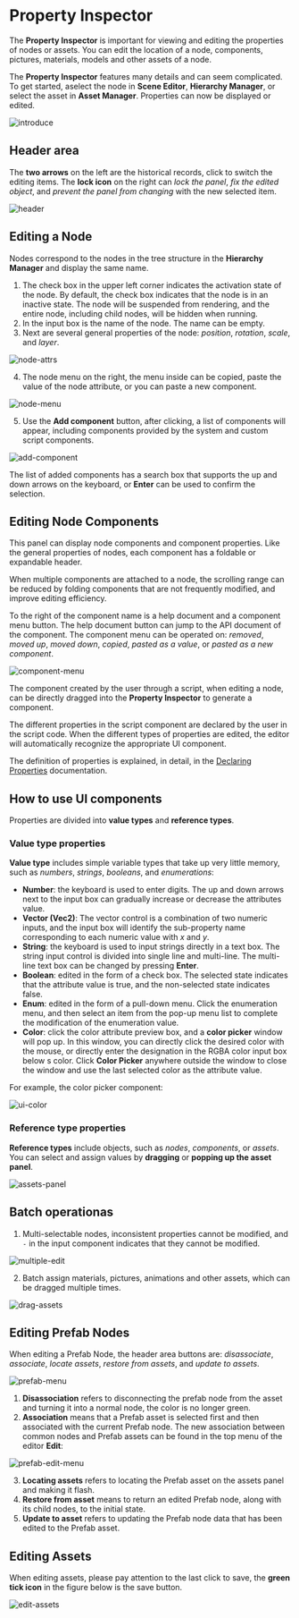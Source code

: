 # Property Inspector

The **Property Inspector** is important for viewing and editing the properties of nodes or assets. You can edit the location of a node, components, pictures, materials, models and other assets of a node. 

The **Property Inspector** features many details and can seem complicated. To get started, aselect the node in **Scene Editor**, **Hierarchy Manager**, or select the asset in **Asset Manager**. Properties can now be displayed or edited.

![introduce](index/introduce.gif)

## Header area

The **two arrows** on the left are the historical records, click to switch the editing items. The **lock icon** on the right can *lock the panel*, *fix the edited object*, and *prevent the panel from changing* with the new selected item.

![header](index/header.png)

## Editing a Node

Nodes correspond to the nodes in the tree structure in the **Hierarchy Manager** and display the same name.

1. The check box in the upper left corner indicates the activation state of the node. By default, the check box indicates that the node is in an inactive state. The node will be suspended from rendering, and the entire node, including child nodes, will be hidden when running.
2. In the input box is the name of the node. The name can be empty.
3. Next are several general properties of the node: *position*, *rotation*, *scale*, and *layer*.

![node-attrs](index/node-attrs.png)

4. The node menu on the right, the menu inside can be copied, paste the value of the node attribute, or you can paste a new component.

![node-menu](index/node-menu.png)

5. Use the **Add component** button, after clicking, a list of components will appear, including components provided by the system and custom script components.

![add-component](index/add-component.png)

The list of added components has a search box that supports the up and down arrows on the keyboard, or **Enter** can be used to confirm the selection.

## Editing Node Components

This panel can display node components and component properties.
Like the general properties of nodes, each component has a foldable or expandable header.

When multiple components are attached to a node, the scrolling range can be reduced by folding components that are not frequently modified, and improve editing efficiency.

To the right of the component name is a help document and a component menu button. The help document button can jump to the API document of the component. The component menu can be operated on: *removed*, *moved up*, *moved down*, *copied*, *pasted as a value*, or *pasted as a new component*.

![component-menu](index/component-menu.png)

The component created by the user through a script, when editing a node, can be directly dragged into the **Property Inspector** to generate a component.

The different properties in the script component are declared by the user in the script code. When the different types of properties are edited, the editor will automatically recognize the appropriate UI component.

The definition of properties is explained, in detail, in the [Declaring Properties](../../scripting/ccclass.md#property) documentation.

## How to use UI components

Properties are divided into **value types** and **reference types**.

### Value type properties

**Value type** includes simple variable types that take up very little memory, such as *numbers*, *strings*, *booleans*, and *enumerations*:

  - **Number**: the keyboard is used to enter digits. The up and down arrows next to the input box can gradually increase or decrease the attributes value.
  - **Vector (Vec2)**: The vector control is a combination of two numeric inputs, and the input box will identify the sub-property name corresponding to each numeric value with *x* and *y*.
  - **String**: the keyboard is used to input strings directly in a text box. The string input control is divided into single line and multi-line. The multi-line text box can be changed by pressing **Enter**.
  - **Boolean**: edited in the form of a check box. The selected state indicates that the attribute value is true, and the non-selected state indicates false.
  - **Enum**: edited in the form of a pull-down menu. Click the enumeration menu, and then select an item from the pop-up menu list to complete the modification of the enumeration value.
  - **Color**: click the color attribute preview box, and a **color picker** window will pop up. In this window, you can directly click the desired color with the mouse, or directly enter the designation in the RGBA color input box below s color. Click **Color Picker** anywhere outside the window to close the window and use the last selected color as the attribute value.

For example, the color picker component:

![ui-color](index/ui-color.png)

### Reference type properties

**Reference types** include objects, such as *nodes*, *components*, or *assets*. You can select and assign values ​​by **dragging** or **popping up the asset panel**.

![assets-panel](index/assets-panel.png)

## Batch operationas

1. Multi-selectable nodes, inconsistent properties cannot be modified, and `-` in the input component indicates that they cannot be modified.

![multiple-edit](index/multiple-edit.png)

2. Batch assign materials, pictures, animations and other assets, which can be dragged multiple times.

![drag-assets](index/drag-assets.png)

## Editing Prefab Nodes

When editing a Prefab Node, the header area buttons are: *disassociate*, *associate*, *locate assets*, *restore from assets*, and *update to assets*.

![prefab-menu](index/prefab-menu.png)

1. **Disassociation** refers to disconnecting the prefab node from the asset and turning it into a normal node, the color is no longer green.
2. **Association** means that a Prefab asset is selected first and then associated with the current Prefab node. The new association between common nodes and Prefab assets can be found in the top menu of the editor **Edit**:

![prefab-edit-menu](index/prefab-edit-menu.png)

3. **Locating assets** refers to locating the Prefab asset on the assets panel and making it flash.
4. **Restore from asset** means to return an edited Prefab node, along with its child nodes, to the initial state.
5. **Update to asset** refers to updating the Prefab node data that has been edited to the Prefab asset.

## Editing Assets

When editing assets, please pay attention to the last click to save, the **green tick icon** in the figure below is the save button.

![edit-assets](index/edit-assets.png)